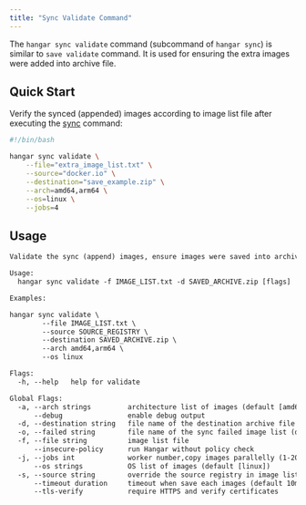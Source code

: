 ```yaml
---
title: "Sync Validate Command"
---
```


The `hangar sync validate` command (subcommand of `hangar sync`) is similar to `save validate` command. It is used for ensuring the extra images were added into archive file.

## Quick Start

Verify the synced (appended) images according to image list file after executing the [sync](/v1.7/sync/sync#quick-start) command:

```bash
#!/bin/bash

hangar sync validate \
    --file="extra_image_list.txt" \
    --source="docker.io" \
    --destination="save_example.zip" \
    --arch=amd64,arm64 \
    --os=linux \
    --jobs=4
```

## Usage

```txt title="hangar sync validate --help"
Validate the sync (append) images, ensure images were saved into archive file

Usage:
  hangar sync validate -f IMAGE_LIST.txt -d SAVED_ARCHIVE.zip [flags]

Examples:

hangar sync validate \
        --file IMAGE_LIST.txt \
        --source SOURCE_REGISTRY \
        --destination SAVED_ARCHIVE.zip \
        --arch amd64,arm64 \
        --os linux

Flags:
  -h, --help   help for validate

Global Flags:
  -a, --arch strings         architecture list of images (default [amd64,arm64])
      --debug                enable debug output
  -d, --destination string   file name of the destination archive file
  -o, --failed string        file name of the sync failed image list (default "sync-failed.txt")
  -f, --file string          image list file
      --insecure-policy      run Hangar without policy check
  -j, --jobs int             worker number,copy images parallelly (1-20) (default 1)
      --os strings           OS list of images (default [linux])
  -s, --source string        override the source registry in image list
      --timeout duration     timeout when save each images (default 10m0s)
      --tls-verify           require HTTPS and verify certificates
```

